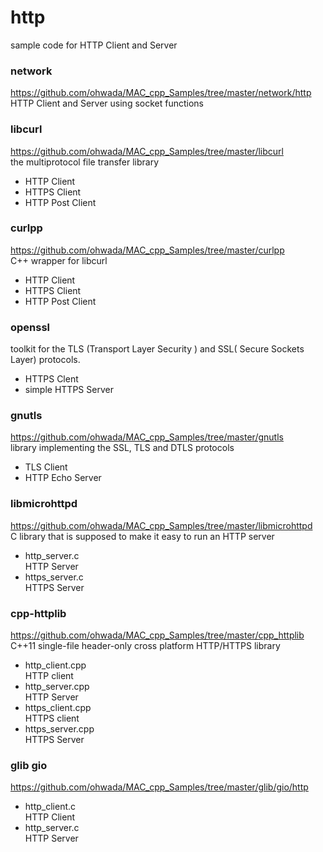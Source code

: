 http
===============

sample code for HTTP Client and Server <br/>

### network
https://github.com/ohwada/MAC_cpp_Samples/tree/master/network/http <br/>
HTTP Client and Server  using socket functions <br/>

### libcurl
https://github.com/ohwada/MAC_cpp_Samples/tree/master/libcurl <br/>
the multiprotocol file transfer library <br/> 
- HTTP Client <br/>
- HTTPS Client <br/>
- HTTP Post Client <br/>

### curlpp
https://github.com/ohwada/MAC_cpp_Samples/tree/master/curlpp <br/>
C++ wrapper for libcurl <br/>
- HTTP Client <br/>
- HTTPS Client <br/>
- HTTP Post Client <br/>


### openssl
toolkit for the TLS (Transport Layer Security )  and SSL( Secure Sockets Layer) protocols. <br/>
- HTTPS Clent
- simple HTTPS Server


### gnutls
https://github.com/ohwada/MAC_cpp_Samples/tree/master/gnutls <br/>
library implementing the SSL, TLS and DTLS protocols <br/>
- TLS Client
- HTTP Echo Server


### libmicrohttpd
https://github.com/ohwada/MAC_cpp_Samples/tree/master/libmicrohttpd <br/>
C library that is supposed to make it easy to run an HTTP server
- http_server.c <br/>
HTTP Server <br/>
- https_server.c <br/>
HTTPS Server <br/>

### cpp-httplib
https://github.com/ohwada/MAC_cpp_Samples/tree/master/cpp_httplib <br/>
C++11 single-file header-only cross platform HTTP/HTTPS library <br/>

- http_client.cpp <br/>
HTTP client <br/>
- http_server.cpp <br/>
HTTP Server <br/>
- https_client.cpp <br/>
HTTPS client <br/>
- https_server.cpp <br/>
HTTPS Server <br/>

### glib gio
https://github.com/ohwada/MAC_cpp_Samples/tree/master/glib/gio/http <br/>
- http_client.c <br/>
 HTTP Client <br/>
- http_server.c <br/>
HTTP Server <br/>

